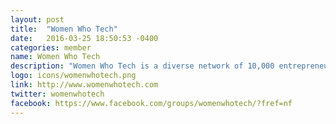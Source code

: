 ```yaml
---
layout: post
title:  "Women Who Tech"
date:   2016-03-25 18:50:53 -0400
categories: member
name: Women Who Tech
description: "Women Who Tech is a diverse network of 10,000 entrepreneurs, engineers, investors, and industry leaders. We bring women together who are breaking new ground in technology and the startup sector. Since 2008, we've produced several Women Who Tech TeleSummits packed with some of the most thought-provoking discussions led by Arianna Huffington of Huffington Post, startup investor Joanne Wilson, WordPress usability expert Jane Wells of Automattic, Shaherose Charania of Founders Labs and Women 2.0, and more. In 2015 we launched the The Women Startup Challenge, one of the largest initiatives to bring together top early-stage women-led startups, that showcases and helps fund women-led ventures. In partnership with Craig Newmark of craigslist and craigconnects, the Women Startup Challenge has one goal: to disrupt a culture and economy that has made it exceedingly difficult for women entrepreneurs to access capital. Only 7% of all investor money goes to women-led startups. The Women Startup Challenge wants to crush this dismal stat."
logo: icons/womenwhotech.png
link: http://www.womenwhotech.com
twitter: womenwhotech
facebook: https://www.facebook.com/groups/womenwhotech/?fref=nf
---
```


